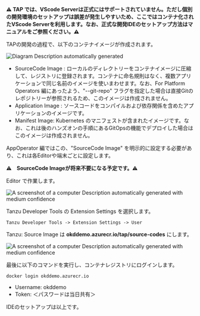 
**⚠️ TAP では、VScode
Serverは正式にはサポートされていません。ただし個別の開発環境のセットアップは誤差が発生しやすいため、ここではコンテナ化されたVScode
Serverを利用します。なお、正式な開発IDEのセットアップ方法はマニュアルをご参照ください。⚠️**

TAPの開発の過程で、以下のコンテナイメージが作成されます。

![Diagram Description automatically
generated](../media/image37.png)

-   SourceCode Image :
    ローカルのディレクトリーをコンテナイメージに圧縮して、レジストリに登録されます。コンテナに命名規則はなく、複数アプリケーションで同じ名前のイメージを使いまわせます。なお、For
    Platform Operators 編にあったよう、"\--git-repo"
    フラグを指定した場合は直接Gitのレポジトリーが参照されるため、このイメージは作成されません。
-   Application Image :
    ソースコードをコンパイルおよび依存関係を含めたアプリケーションのイメージです。
-   Manifest Image: Kubernetes
    のマニフェストが含まれたイメージです。なお、これは後のハンズオンの手順にあるGitOpsの機能でデプロイした場合はこのイメージは作成されません。

AppOperator 編ではこの、"SourceCode Image"
を明示的に設定する必要があり、これは各Editorや端末ごとに設定します。

**⚠️　SourceCode Imageが将来不要になる予定です。⚠️**

Editor で作業します。

![A screenshot of a computer Description automatically generated with
medium confidence](../media/image38.png)

Tanzu Developer Tools の Extension Settings を選択します。
```
Tanzu Developer Tools -> Extension Settings -> User
```
Tanzu: Source Image は  **okddemo.azurecr.io/tap/source-codes**
にします。

![A screenshot of a computer Description automatically generated with
medium confidence](../media/image39.png)

最後に以下のコマンドを実行し、コンテナレジストリにログインします。

```execute
docker login okddemo.azurecr.io
```

- Username: okddemo
- Token: ＜パスワードは当日共有＞

IDEのセットアップは以上です。
